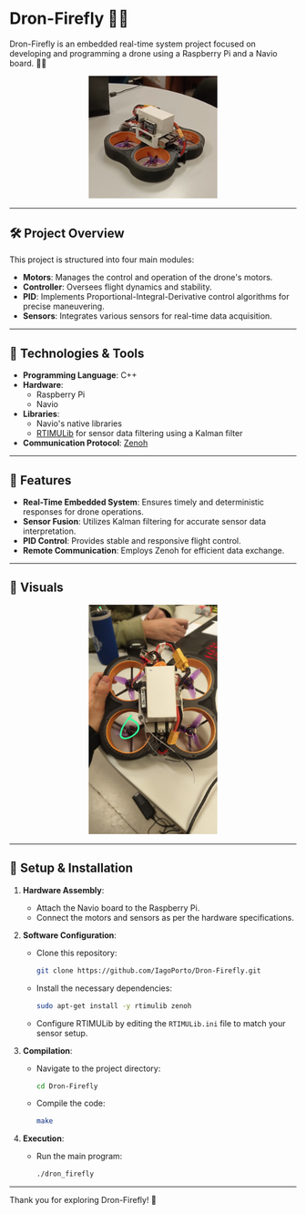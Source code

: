 # Dron-Firefly 🚁✨

Dron-Firefly is an embedded real-time system project focused on developing and programming a drone using a Raspberry Pi and a Navio board. 🚁✨

<p align="center">
  <img src="./dron2.png" alt="Drone Side View" width="45%">
</p>

---

## 🛠️ Project Overview

This project is structured into four main modules:

- **Motors**: Manages the control and operation of the drone's motors.
- **Controller**: Oversees flight dynamics and stability.
- **PID**: Implements Proportional-Integral-Derivative control algorithms for precise maneuvering.
- **Sensors**: Integrates various sensors for real-time data acquisition.

---

## 🔧 Technologies & Tools

- **Programming Language**: C++
- **Hardware**:
  - Raspberry Pi
  - Navio
- **Libraries**:
  - Navio's native libraries
  - [RTIMULib](https://github.com/Richard-Tech/RTIMULib) for sensor data filtering using a Kalman filter
- **Communication Protocol**: [Zenoh](https://zenoh.io/)

---

## 🚀 Features

- **Real-Time Embedded System**: Ensures timely and deterministic responses for drone operations.
- **Sensor Fusion**: Utilizes Kalman filtering for accurate sensor data interpretation.
- **PID Control**: Provides stable and responsive flight control.
- **Remote Communication**: Employs Zenoh for efficient data exchange.

---

## 📸 Visuals

<p align="center">
  <img src="./dron.jpg" alt="Drone Front View" width="45%">
</p>

---

## 📝 Setup & Installation

1. **Hardware Assembly**:
   - Attach the Navio board to the Raspberry Pi.
   - Connect the motors and sensors as per the hardware specifications.

2. **Software Configuration**:
   - Clone this repository:
     ```bash
     git clone https://github.com/IagoPorto/Dron-Firefly.git
     ```
   - Install the necessary dependencies:
     ```bash
     sudo apt-get install -y rtimulib zenoh
     ```
   - Configure RTIMULib by editing the `RTIMULib.ini` file to match your sensor setup.

3. **Compilation**:
   - Navigate to the project directory:
     ```bash
     cd Dron-Firefly
     ```
   - Compile the code:
     ```bash
     make
     ```

4. **Execution**:
   - Run the main program:
     ```bash
     ./dron_firefly
     ```

---

Thank you for exploring Dron-Firefly! 🛫
